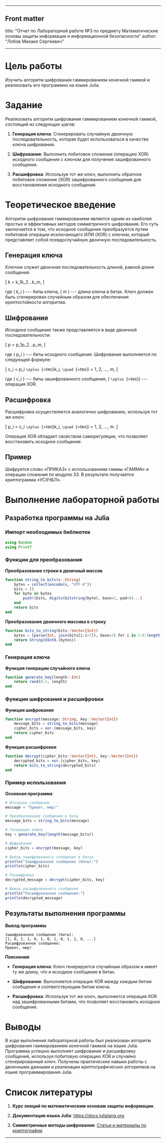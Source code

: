 ------------------------------------------------------------------------

## Front matter

title: "Отчет по Лабораторной работе №3 по предмету Математические
основы защиты информации и информационной безопасности" author: "Лобов
Михаил Сергеевич"

------------------------------------------------------------------------

# Цель работы

Изучить алгоритм шифрования гаммированием конечной гаммой и реализовать
его программно на языке Julia.

# Задание

Реализовать алгоритм шифрования гаммированием конечной гаммой, состоящий
из следующих шагов:

1.  **Генерация ключа**: Сгенерировать случайную двоичную
    последовательность, которая будет использоваться в качестве ключа
    шифрования.

2.  **Шифрование**: Выполнить побитовое сложение (операцию XOR)
    исходного сообщения с ключом для получения зашифрованного сообщения.

3.  **Расшифровка**: Используя тот же ключ, выполнить обратное побитовое
    сложение (XOR) зашифрованного сообщения для восстановления исходного
    сообщения.

# Теоретическое введение

Алгоритм шифрования гаммированием является одним из наиболее простых и
эффективных методов симметричного шифрования. Его суть заключается в
том, что исходное сообщение преобразуется путем побитовой операции
исключающего ИЛИ (XOR) с ключом, который представляет собой
псевдослучайную двоичную последовательность.

## Генерация ключа

Ключом служит двоичная последовательность длиной, равной длине
сообщения:

\[ k = k_1k_2...k_m, \]

где ( k_i ) --- биты ключа, ( m ) --- длина ключа в битах. Ключ должен
быть сгенерирован случайным образом для обеспечения криптостойкости
алгоритма.

## Шифрование

Исходное сообщение также представляется в виде двоичной
последовательности:

\[ p = p_1p_2...p_m, \]

где ( p_i ) --- биты исходного сообщения. Шифрование выполняется по
следующей формуле:

\[ c_i = p_i `\oplus `{=tex}k_i, `\quad `{=tex}i = 1, 2, ..., m, \]

где ( c_i ) --- биты зашифрованного сообщения, ( `\oplus `{=tex}) ---
операция XOR.

## Расшифровка

Расшифровка осуществляется аналогично шифрованию, используя тот же ключ:

\[ p_i = c_i `\oplus `{=tex}k_i, `\quad `{=tex}i = 1, 2, ..., m. \]

Операция XOR обладает свойством саморегуляции, что позволяет
восстановить исходное сообщение.

## Пример

Шифруется слово «ПРИКАЗ» с использованием гаммы «ГАММА» и операции
сложения по модулю 33. В результате получается криптограмма «УСХЧБЛ».

# Выполнение лабораторной работы

## Разработка программы на Julia

### Импорт необходимых библиотек

``` julia
using Random
using Printf
```

### Функции для преобразования

**Преобразование строки в двоичный массив**

``` julia
function string_to_bits(s::String)
    bytes = collect(encode(s, "UTF-8"))
    bits = []
    for byte in bytes
        push!(bits, digits(bitstring(byte), base=2, pad=8)...)
    end
    return bits
end
```

**Преобразование двоичного массива в строку**

``` julia
function bits_to_string(bits::Vector{Int})
    bytes = [parse(Int, join(bits[i:i+7]), base=2) for i in 1:8:length(bits)]
    return String(UInt8.(bytes))
end
```

### Генерация ключа

**Функция генерации случайного ключа**

``` julia
function generate_key(length::Int)
    return rand(0:1, length)
end
```

### Функции шифрования и расшифровки

**Функция шифрования**

``` julia
function encrypt(message::String, key::Vector{Int})
    message_bits = string_to_bits(message)
    cipher_bits = xor.(message_bits, key)
    return cipher_bits
end
```

**Функция расшифровки**

``` julia
function decrypt(cipher_bits::Vector{Int}, key::Vector{Int})
    decrypted_bits = xor.(cipher_bits, key)
    return bits_to_string(decrypted_bits)
end
```

### Пример использования

**Основная программа**

``` julia
# Исходное сообщение
message = "Привет, мир!"

# Преобразование сообщения в биты
message_bits = string_to_bits(message)

# Генерация ключа
key = generate_key(length(message_bits))

# Шифрование
cipher_bits = encrypt(message, key)

# Вывод зашифрованного сообщения в битах
println("Зашифрованное сообщение (биты):")
println(cipher_bits)

# Расшифровка
decrypted_message = decrypt(cipher_bits, key)

# Вывод расшифрованного сообщения
println("Расшифрованное сообщение:")
println(decrypted_message)
```

## Результаты выполнения программы

**Вывод программы**

    Зашифрованное сообщение (биты):
    [1, 0, 1, 1, 0, 1, 0, 1, 0, 1, 1, 0, ...]
    Расшифрованное сообщение:
    Привет, мир!

**Пояснения**

-   **Генерация ключа**: Ключ генерируется случайным образом и имеет ту
    же длину, что и исходное сообщение в битах.

-   **Шифрование**: Выполняется операция XOR между каждым битом
    сообщения и соответствующим битом ключа.

-   **Расшифровка**: Используя тот же ключ, выполняется операция XOR над
    зашифрованными битами, что позволяет восстановить исходное
    сообщение.

# Выводы

В ходе выполнения лабораторной работы был реализован алгоритм шифрования
гаммированием конечной гаммой на языке Julia. Программа успешно
выполняет шифрование и расшифровку сообщений, используя побитовую
операцию XOR и случайно сгенерированный ключ. Получены практические
навыки работы с двоичными данными и реализации криптографических
алгоритмов на языке программирования Julia.

# Список литературы

1.  **Курс лекций по математическим основам защиты информации**.

2.  **Документация языка Julia**: <https://docs.julialang.org>

3.  **Симметричные методы шифрования**: [Статьи и материалы по
    криптографии](https://cryptowiki.net/index.php?title=Симметричное_шифрование)

------------------------------------------------------------------------
